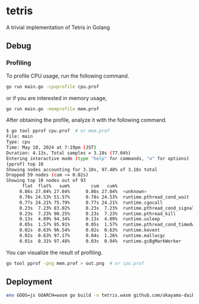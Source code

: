 # tetris

A trivial implementation of Tetris in Golang

## Debug

### Profiling

To profile CPU usage, run the following command.

```bash
go run main.go -cpuprofile cpu.prof
```

or if you are interested in memory usage,

```bash
go run main.go -memprofile mem.prof
```

After obtaining the profile, analyze it with the following command.

```bash
$ go tool pprof cpu.prof  # or mem.prof
File: main
Type: cpu
Time: May 10, 2024 at 7:19pm (JST)
Duration: 4.13s, Total samples = 3.18s (77.04%)
Entering interactive mode (type "help" for commands, "o" for options)
(pprof) top 10
Showing nodes accounting for 3.10s, 97.48% of 3.18s total
Dropped 59 nodes (cum <= 0.02s)
Showing top 10 nodes out of 93
      flat  flat%   sum%        cum   cum%
     0.86s 27.04% 27.04%      0.86s 27.04%  <unknown>
     0.78s 24.53% 51.57%      0.78s 24.53%  runtime.pthread_cond_wait
     0.77s 24.21% 75.79%      0.77s 24.21%  runtime.cgocall
     0.23s  7.23% 83.02%      0.23s  7.23%  runtime.pthread_cond_signal
     0.23s  7.23% 90.25%      0.23s  7.23%  runtime.pthread_kill
     0.13s  4.09% 94.34%      0.13s  4.09%  runtime.usleep
     0.05s  1.57% 95.91%      0.05s  1.57%  runtime.pthread_cond_timedwait_relative_np
     0.02s  0.63% 96.54%      0.02s  0.63%  runtime.kevent
     0.02s  0.63% 97.17%      0.04s  1.26%  runtime.mallocgc
     0.01s  0.31% 97.48%      0.03s  0.94%  runtime.gcBgMarkWorker
```

You can visualize the result of profiling.

```bash
go tool pprof -png mem.prof > out.png  # or cpu.prof
```

## Deployment

```zsh
env GOOS=js GOARCH=wasm go build -o tetris.wasm github.com/okayama-daiki/tetris
```
